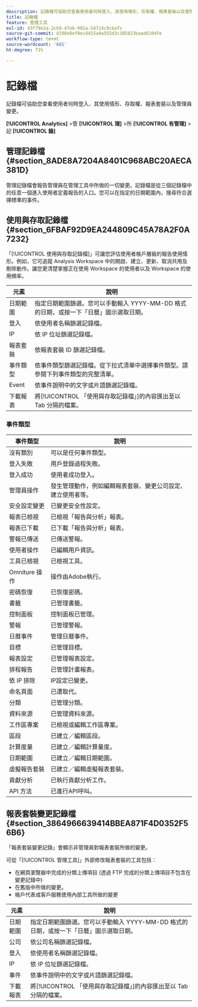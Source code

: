 ```yaml
---
description: 記錄檔可協助您查看使用者何時登入、其使用情形、存取權、報表套裝以及管理員變更。
title: 記錄檔
feature: 管理工具
exl-id: 43f79e2a-2cb9-47eb-982a-54714c9cbafc
source-git-commit: d198e8ef0ec8415a4a555d3c385823baad6104fe
workflow-type: tm+mt
source-wordcount: '601'
ht-degree: 71%

---
```


# 記錄檔

記錄檔可協助您查看使用者何時登入、其使用情形、存取權、報表套裝以及管理員變更。

**[!UICONTROL Analytics]** >管 **[!UICONTROL 理]** >所 **[!UICONTROL 有管理]** >記 **[!UICONTROL 錄]**

## 管理記錄檔 {#section_8ADE8A7204A8401C968ABC20AECA381D}

管理記錄檔會報告管理員在管理工具中所做的一切變更。記錄檔是從三個記錄檔中的任意一個進入使用者定義報告的入口。您可以在指定的日期範圍內，搜尋符合選擇標準的事件。

## 使用與存取記錄檔 {#section_6FBAF92D9EA244809C45A78A2F0A7232}

「[!UICONTROL 使用與存取記錄檔]」可讓您評估使用者帳戶層級的報告使用情形。例如，它可追蹤 Analysis Workspace 中的開啟、建立、更新、取消共用及刪除動作。讓您更清楚掌握正在使用 Workspace 的使用者以及 Workspace 的使用頻率。

| 元素 | 說明 |
|---|---|
| 日期範圍 | 指定日期範圍篩選。您可以手動輸入 YYYY-MM-DD 格式的日期，或按一下「日曆」圖示選取日期。 |
| 登入 | 依使用者名稱篩選記錄檔。 |
| IP | 依 IP 位址篩選記錄檔。 |
| 報表套裝 | 依報表套裝 ID 篩選記錄檔。 |
| 事件類型 | 依事件類型篩選記錄檔。從下拉式清單中選擇事件類型。請參閱下列事件類型的完整清單。 |
| Event | 依事件說明中的文字或片語篩選記錄檔。 |
| 下載報表 | 將[!UICONTROL 「使用與存取記錄檔」]的內容匯出至以 Tab 分隔的檔案。 |

### 事件類型

| 事件類型 | 說明 |
| --- | --- |
| 沒有類別 | 可以是任何事件類型。 |
| 登入失敗 | 用戶登錄過程失敗。 |
| 登入成功 | 使用者成功登入。 |
| 管理員操作 | 發生管理動作，例如編輯報表套裝、變更公司設定、建立使用者等。 |
| 安全設定變更 | 已變更安全性設定。 |
| 報表已檢視 | 已檢視「報告與分析」報表。 |
| 報表已下載 | 已下載「報告與分析」報表。 |
| 警報已傳送 | 已傳送警報。 |
| 使用者操作 | 已編輯用戶資訊。 |
| 工具已檢視 | 已檢視工具。 |
| Omniture 操作 | 操作由Adobe執行。 |
| 密碼恢復 | 已恢復密碼。 |
| 書籤 | 已管理書籤。 |
| 控制面板 | 控制面板已管理。 |
| 警報 | 已管理警報。 |
| 日曆事件 | 管理日曆事件。 |
| 目標 | 已管理目標。 |
| 報表設定 | 已管理報表設定。 |
| 排程報告 | 已管理計畫報表。 |
| 依 IP 排除 | IP設定已變更。 |
| 命名頁面 | 已遭取代。 |
| 分類 | 已管理分類。 |
| 資料來源 | 已管理資料來源。 |
| 工作區專案 | 已檢視或編輯工作區專案。 |
| 區段 | 已建立／編輯區段。 |
| 計算度量 | 已建立／編輯計算量度。 |
| 日期範圍 | 已建立／編輯日期範圍。 |
| 虛擬報告套裝 | 已建立／編輯虛擬報表套裝。 |
| 貢獻分析 | 已執行貢獻分析工作。 |
| API 方法 | 已進行API呼叫。 |


## 報表套裝變更記錄檔 {#section_3864966639414BBEA871F4D0352F56B6}

「報表套裝變更記錄」會顯示非管理員對報表套裝所做的變更。

可從「[!UICONTROL 管理工具]」外部修改報表套裝的工具包括：

* 在網頁瀏覽器中完成的分類上傳項目 (透過 FTP 完成的分類上傳項目不包含在變更記錄中)
* 在舊版中所做的變更。
* 帳戶代表或客戶服務使用內部工具所做的變更

| 元素 | 說明 |
|---|---|
| 日期範圍 | 指定日期範圍篩選。您可以手動輸入 YYYY-MM-DD 格式的日期，或按一下「日曆」圖示選取日期。 |
| 公司 | 依公司名稱篩選記錄檔。 |
| 登入 | 依使用者名稱篩選記錄檔。 |
| IP | 依 IP 位址篩選記錄檔。 |
| 事件 | 依事件說明中的文字或片語篩選記錄檔。 |
| 下載報表 | 將[!UICONTROL 「使用與存取記錄檔」]的內容匯出至以 Tab 分隔的檔案。 |
